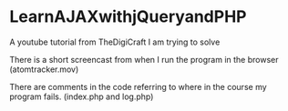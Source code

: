 # LearnAJAXwithjQueryandPHP
A youtube tutorial from TheDigiCraft I am trying to solve

There is a short screencast from when I run the program in the browser (atomtracker.mov)

There are comments in the code referring to where in the course my program fails. (index.php and log.php)
